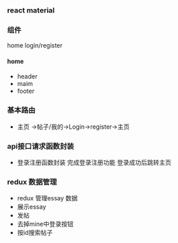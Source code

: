 ### react material  

### 组件
home 
login/register 

#### home 
  - header
  - maim
  - footer 


### 基本路由
 - 主页 ->帖子/我的->Login->register->主页

### api接口请求函数封装  
- 登录注册函数封装 完成登录注册功能 登录成功后跳转主页



### redux 数据管理 
- redux 管理essay 数据 
- 展示essay
- 发帖 
- 去掉mine中登录按钮
- 按id搜索帖子 